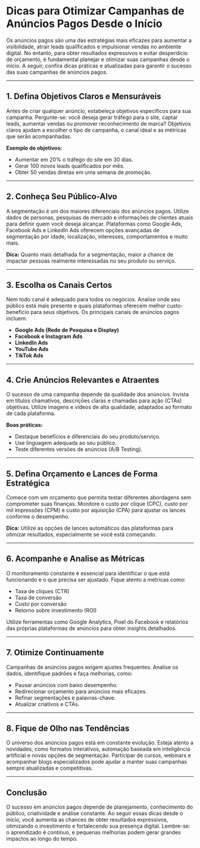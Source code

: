 
# Dicas para Otimizar Campanhas de Anúncios Pagos Desde o Início

Os anúncios pagos são uma das estratégias mais eficazes para aumentar a visibilidade, atrair leads qualificados e impulsionar vendas no ambiente digital. No entanto, para obter resultados expressivos e evitar desperdício de orçamento, é fundamental planejar e otimizar suas campanhas desde o início. A seguir, confira dicas práticas e atualizadas para garantir o sucesso das suas campanhas de anúncios pagos.

---

## 1. Defina Objetivos Claros e Mensuráveis

Antes de criar qualquer anúncio, estabeleça objetivos específicos para sua campanha. Pergunte-se: você deseja gerar tráfego para o site, captar leads, aumentar vendas ou promover reconhecimento de marca? Objetivos claros ajudam a escolher o tipo de campanha, o canal ideal e as métricas que serão acompanhadas.

**Exemplo de objetivos:**
- Aumentar em 20% o tráfego do site em 30 dias.
- Gerar 100 novos leads qualificados por mês.
- Obter 50 vendas diretas em uma semana de promoção.

---

## 2. Conheça Seu Público-Alvo

A segmentação é um dos maiores diferenciais dos anúncios pagos. Utilize dados de personas, pesquisas de mercado e informações de clientes atuais para definir quem você deseja alcançar. Plataformas como Google Ads, Facebook Ads e LinkedIn Ads oferecem opções avançadas de segmentação por idade, localização, interesses, comportamentos e muito mais.

**Dica:** Quanto mais detalhada for a segmentação, maior a chance de impactar pessoas realmente interessadas no seu produto ou serviço.

---

## 3. Escolha os Canais Certos

Nem todo canal é adequado para todos os negócios. Analise onde seu público está mais presente e quais plataformas oferecem melhor custo-benefício para seus objetivos. Os principais canais de anúncios pagos incluem:

- **Google Ads (Rede de Pesquisa e Display)**
- **Facebook e Instagram Ads**
- **LinkedIn Ads**
- **YouTube Ads**
- **TikTok Ads**

---

## 4. Crie Anúncios Relevantes e Atraentes

O sucesso de uma campanha depende da qualidade dos anúncios. Invista em títulos chamativos, descrições claras e chamadas para ação (CTAs) objetivas. Utilize imagens e vídeos de alta qualidade, adaptados ao formato de cada plataforma.

**Boas práticas:**
- Destaque benefícios e diferenciais do seu produto/serviço.
- Use linguagem adequada ao seu público.
- Teste diferentes versões de anúncios (A/B Testing).

---

## 5. Defina Orçamento e Lances de Forma Estratégica

Comece com um orçamento que permita testar diferentes abordagens sem comprometer suas finanças. Monitore o custo por clique (CPC), custo por mil impressões (CPM) e custo por aquisição (CPA) para ajustar os lances conforme o desempenho.

**Dica:** Utilize as opções de lances automáticos das plataformas para otimizar resultados, especialmente se você está começando.

---

## 6. Acompanhe e Analise as Métricas

O monitoramento constante é essencial para identificar o que está funcionando e o que precisa ser ajustado. Fique atento a métricas como:

- Taxa de cliques (CTR)
- Taxa de conversão
- Custo por conversão
- Retorno sobre investimento (ROI)

Utilize ferramentas como Google Analytics, Pixel do Facebook e relatórios das próprias plataformas de anúncios para obter insights detalhados.

---

## 7. Otimize Continuamente

Campanhas de anúncios pagos exigem ajustes frequentes. Analise os dados, identifique padrões e faça melhorias, como:

- Pausar anúncios com baixo desempenho.
- Redirecionar orçamento para anúncios mais eficazes.
- Refinar segmentações e palavras-chave.
- Atualizar criativos e CTAs.

---

## 8. Fique de Olho nas Tendências

O universo dos anúncios pagos está em constante evolução. Esteja atento a novidades, como formatos interativos, automação baseada em inteligência artificial e novas opções de segmentação. Participar de cursos, webinars e acompanhar blogs especializados pode ajudar a manter suas campanhas sempre atualizadas e competitivas.

---

## Conclusão

O sucesso em anúncios pagos depende de planejamento, conhecimento do público, criatividade e análise constante. Ao seguir essas dicas desde o início, você aumenta as chances de obter resultados expressivos, otimizando o investimento e fortalecendo sua presença digital. Lembre-se: o aprendizado é contínuo, e pequenas melhorias podem gerar grandes impactos ao longo do tempo.
```